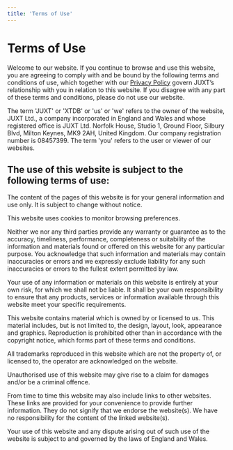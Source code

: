```yaml
---
title: 'Terms of Use'
---
```


# **Terms of Use**

Welcome to our website. If you continue to browse and use this website, you are agreeing to comply with and be bound by the following terms and conditions of use, which together with our [Privacy Policy](/privacy-policy/privacy-policy) govern JUXT’s relationship with you in relation to this website. If you disagree with any part of these terms and conditions, please do not use our website.

The term 'JUXT' or 'XTDB' or 'us' or 'we' refers to the owner of the website, JUXT Ltd., a company incorporated in England and Wales and whose registered office is JUXT Ltd. Norfolk House, Studio 1, Ground Floor, Silbury Blvd, Milton Keynes, MK9 2AH, United Kingdom. Our company registration number is 08457399. The term 'you' refers to the user or viewer of our websites.

## **The use of this website is subject to the following terms of use:**

The content of the pages of this website is for your general information and use only. It is subject to change without notice.

This website uses cookies to monitor browsing preferences.

Neither we nor any third parties provide any warranty or guarantee as to the accuracy, timeliness, performance, completeness or suitability of the information and materials found or offered on this website for any particular purpose. You acknowledge that such information and materials may contain inaccuracies or errors and we expressly exclude liability for any such inaccuracies or errors to the fullest extent permitted by law.

Your use of any information or materials on this website is entirely at your own risk, for which we shall not be liable. It shall be your own responsibility to ensure that any products, services or information available through this website meet your specific requirements.

This website contains material which is owned by or licensed to us. This material includes, but is not limited to, the design, layout, look, appearance and graphics. Reproduction is prohibited other than in accordance with the copyright notice, which forms part of these terms and conditions.

All trademarks reproduced in this website which are not the property of, or licensed to, the operator are acknowledged on the website.

Unauthorised use of this website may give rise to a claim for damages and/or be a criminal offence.

From time to time this website may also include links to other websites. These links are provided for your convenience to provide further information. They do not signify that we endorse the website(s). We have no responsibility for the content of the linked website(s).

Your use of this website and any dispute arising out of such use of the website is subject to and governed by the laws of England and Wales.
